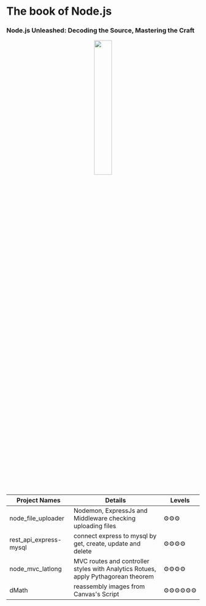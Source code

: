 # The book of Node.js
### Node.js Unleashed: Decoding the Source, Mastering the Craft
<p align="center" width="100%">
  <img src="https://github.com/samiti3d/The-Book-of-Node.js/blob/main/bookcover.png" width="30%" />
</p>

Project Names  | Details      |Levels
------------- | -------------|-------------
node_file_uploader  | Nodemon, ExpressJs and Middleware checking uploading files |⚙️⚙️⚙️
rest_api_express-mysql  | connect express to mysql by get, create, update and delete |⚙️⚙️⚙️⚙️
node_mvc_latlong  | MVC routes and controller styles with Analytics Rotues, apply Pythagorean theorem |⚙️⚙️⚙️⚙️
dMath  | reassembly images from Canvas's Script |⚙️⚙️⚙️⚙️⚙️⚙️
